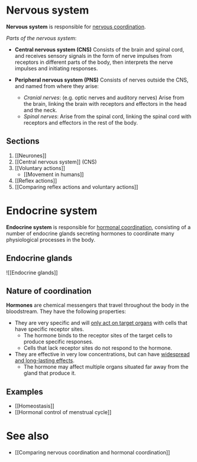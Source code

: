 # Nervous system
**Nervous system** is responsible for <u>nervous coordination</u>.

*Parts of the nervous system*:
- **Central nervous system (CNS)**
  Consists of the <span class="hi-blue">brain and spinal cord</span>, and receives sensory signals in the form of nerve impulses from receptors in different parts of the body, then interprets the nerve impulses and initiating responses.

- **Peripheral nervous system (PNS)**
  Consists of nerves outside the CNS, and named from where they arise:
	- *Cranial nerves*: (e.g. optic nerves and auditory nerves)
	  Arise from the brain, linking the brain with receptors and effectors in the head and the neck.
	- *Spinal nerves*:
	  Arise from the spinal cord, linking the spinal cord with receptors and effectors in the rest of the body.

## Sections
1. [[Neurones]]
2. [[Central nervous system]] (CNS)
3. [[Voluntary actions]]
	- [[Movement in humans]]
4. [[Reflex actions]]
5. [[Comparing reflex actions and voluntary actions]]

# Endocrine system
**Endocrine system** is responsible for <u>hormonal coordination</u>, consisting of a number of <span class="hi-blue">endocrine glands</span> secreting hormones to coordinate many physiological processes in the body.

## Endocrine glands
![[Endocrine glands]]

## Nature of coordination
**Hormones** are chemical messengers that travel throughout the body in the bloodstream. They have the following properties:
- They are <span class="hi-green">very specific</span> and will <u>only act on target organs</u> with cells that have specific <span class="hi-blue">receptor sites</span>.
	- The hormone binds to the receptor sites of the target cells to produce specific responses.
	- Cells that lack receptor sites do not respond to the hormone.
- They are <span class="hi-green">effective in very low concentrations</span>, but can have <u>widespread and long-lasting effects</u>.
	- The hormone may affect multiple organs situated far away from the gland that produce it.

## Examples
- [[Homeostasis]]
- [[Hormonal control of menstrual cycle]]

# See also
- [[Comparing nervous coordination and hormonal coordination]]
